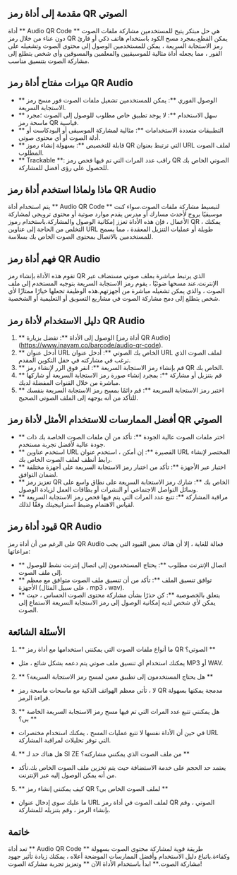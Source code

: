 ## مقدمة إلى أداة رمز QR الصوتي

أداة ** Audio QR Code ** هي حل مبتكر يتيح للمستخدمين مشاركة ملفات الصوت دون عناء من خلال رمز QR يمكن القطع.بمجرد مسح الكود باستخدام هاتف ذكي أو قارئ رمز الاستجابة السريعة ، يمكن للمستخدمين الوصول إلى محتوى الصوت وتشغيله على الفور ، مما يجعله أداة مثالية للموسيقيين والمعلمين والمسوقين وأي شخص يتطلع إلى مشاركة الصوت بتنسيق مناسب.

## ميزات مفتاح أداة رمز QR Audio

- ** الوصول الفوري **: يمكن للمستخدمين تشغيل ملفات الصوت فور مسح رمز الاستجابة السريعة.
- ** سهل الاستخدام **: لا يوجد تطبيق خاص مطلوب للوصول إلى الصوت ؛مجرد ماسحة رمز QR قياسية.
- ** التطبيقات متعددة الاستخدامات **: مثالية لمشاركة الموسيقى أو البودكاست أو أدلة الصوت أو أي محتوى صوتي.
- ** قابلة للتخصيص **: بسهولة إنشاء رموز QR التي ترتبط بعنوان URL لملف الصوت المطلوب.
- ** Trackable **: راقب عدد المرات التي تم فيها فحص رمز QR الصوتي الخاص بك للحصول على رؤى أفضل للمشاركة.

## ماذا ولماذا استخدم أداة رمز QR Audio

يتم استخدام أداة ** Audio QR Code ** لتبسيط مشاركة ملفات الصوت.سواء كنت موسيقيًا يروج لأحدث مسارك أو مدرس يقدم موارد صوتية أو محتوى ترويجي لمشاركة الأعمال ، فإن هذه الأداة تعزز إمكانية الوصول والمشاركة.باستخدام رموز QR ، يمكنك التخلص من الحاجة إلى عناوين URL طويلة أو عمليات التنزيل المعقدة ، مما يسمح للمستخدمين بالاتصال بمحتوى الصوت الخاص بك بسلاسة.

## فهم أداة رمز QR Audio

تقوم هذه الأداة بإنشاء رمز QR الذي يرتبط مباشرة بملف صوتي مستضاف عبر الإنترنت.عند مسحها ضوئيًا ، يقوم رمز الاستجابة السريعة بتوجيه المستخدم إلى ملف الصوت ، والذي يمكن تشغيله مباشرة من أجهزتهم.هذه الوظيفة تجعلها خيارًا ممتازًا لأي شخص يتطلع إلى دمج مشاركة الصوت في مشاريع التسويق أو التعليمية أو الشخصية.

## دليل الاستخدام لأداة رمز QR Audio

1. ** الوصول إلى الأداة **: تفضل بزيارة [أداة رمز QR Audio] (https://www.inayam.co/barcode/audio-qr-code).
2. ** أدخل عنوان URL الخاص بك الصوتي **: أدخل عنوان URL لملف الصوت الذي ترغب في مشاركته في حقل التكوين المقدم.
3. ** قم بإنشاء رمز الاستجابة السريعة **: انقر فوق الزر لإنشاء رمز QR الخاص بك.
4. ** قم بتنزيل أو مشاركة **: بمجرد إنشاء صورة رمز الاستجابة السريعة أو شاركها مباشرة من خلال القنوات المفضلة لديك.
5. ** اختبر رمز الاستجابة السريعة **: قم دائمًا بمسح رمز الاستجابة السريعة بنفسك للتأكد من أنه يوجهه إلى الملف الصوتي الصحيح.

## أفضل الممارسات للاستخدام الأمثل لأداة رمز QR الصوتي

- ** اختر ملفات الصوت عالية الجودة **: تأكد من أن ملفات الصوت الخاصة بك ذات جودة عالية لأفضل تجربة مستخدم.
- ** استخدم عناوين URL القصيرة **: إن أمكن ، استخدم عنوان URL المختصر لإنشاء رابط أنظف لملف الصوت الخاص بك.
- ** اختبار عبر الأجهزة **: تأكد من اختبار رمز الاستجابة السريعة على أجهزة مختلفة لضمان التوافق.
- ** تعزيز رمز QR الخاص بك **: شارك رمز الاستجابة السريعة على نطاق واسع على وسائل التواصل الاجتماعي أو النشرات أو بطاقات العمل لزيادة الوصول.
- ** مراقبة المشاركة **: تتبع عدد المرات التي يتم فيها فحص رمز الاستجابة السريعة لقياس الاهتمام وضبط استراتيجيتك وفقًا لذلك.

## قيود أداة رمز QR Audio

على الرغم من أن أداة رمز QR Audio فعالة للغاية ، إلا أن هناك بعض القيود التي يجب مراعاتها:

- ** اتصال الإنترنت مطلوب **: يحتاج المستخدمون إلى اتصال إنترنت نشط للوصول إلى ملف الصوت.
- ** توافق تنسيق الملف **: تأكد من أن تنسيق ملف الصوت متوافق مع معظم الأجهزة (على سبيل المثال ، mp3 ، wav).
- ** يتعلق بالخصوصية **: كن حذرًا بشأن مشاركة محتوى الصوت الحساس ، حيث يمكن لأي شخص لديه إمكانية الوصول إلى رمز الاستجابة السريعة الاستماع إلى الصوت.

## الأسئلة الشائعة

1. ** ما أنواع ملفات الصوت التي يمكنني استخدامها مع أداة رمز QR الصوتي؟ **
- يمكنك استخدام أي تنسيق ملف صوتي يتم دعمه بشكل شائع ، مثل MP3 أو WAV.

2. ** هل يحتاج المستخدمون إلى تطبيق معين لمسح رمز الاستجابة السريعة؟ **
- لا ، تأتي معظم الهواتف الذكية مع ماسحات ماسحة رمز QR مدمجة يمكنها بسهولة قراءة الرمز.

3. ** هل يمكنني تتبع عدد المرات التي تم فيها مسح رمز الاستجابة السريعة الخاصة بي؟ **
- في حين أن الأداة نفسها لا تتبع عمليات المسح ، يمكنك استخدام مختصرات URL التي توفر تحليلات لمراقبة المشاركة.

4. ** هل هناك حد لـ SI ZE من ملف الصوت الذي يمكنني مشاركته؟ **
- يعتمد حد الحجم على خدمة الاستضافة حيث يتم تخزين ملف الصوت الخاص بك.تأكد من أنه يمكن الوصول إليه عبر الإنترنت.

5. ** كيف يمكنني إنشاء رمز QR لملف الصوت الخاص بي؟ **
- ما عليك سوى إدخال عنوان URL لملف الصوت في أداة رمز QR الصوتي ، وقم بإنشاء الرمز ، وقم بتنزيله للمشاركة.

## خاتمة

تعد أداة ** Audio QR Code ** طريقة قوية لمشاركة محتوى الصوت بسهولة وكفاءة.باتباع دليل الاستخدام وأفضل الممارسات الموضحة أعلاه ، يمكنك زيادة تأثير جهود مشاركة الصوت.** ابدأ باستخدام الأداة الآن ** وتعزيز تجربة مشاركة الصوت!